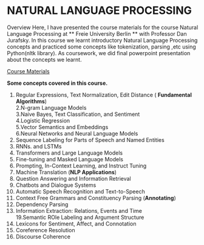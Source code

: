 # NATURAL LANGUAGE PROCESSING
Overview Here, I have presented the course materials  for the course Natural Language Processing at ** Freie University Berlin ** with Professor Dan Jurafsky. In this course we learnt introductory Natural Language Processing concepts and practiced some concepts like tokenization, parsing ,etc using Python(nltk library). As coursework, we did final powerpoint presentation about the concepts we learnt.

[Course Materials](https://web.stanford.edu/~jurafsky/slp3/)

**Some concepts covered in this course.** <br />
1. Regular Expressions, Text Normalization, Edit Distance ( **Fundamental Algorithms**) <br />
2.N-gram Language Models <br />
3.Naive Bayes, Text Classification, and Sentiment <br />
4.Logistic Regression <br />
5.Vector Semantics and Embeddings <br />
6.Neural Networks and Neural Language Models <br />
7. Sequence Labeling for Parts of Speech and Named Entities <br />
8. RNNs. and LSTMs <br />
9. Transformers and Large Language Models <br />
10. Fine-tuning and Masked Language Models <br />
11. Prompting, In-Context Learning, and Instruct Tuning <br />
12.  Machine Translation (**NLP Applications**) <br />
13. Question Answering and Information Retrieval <br />
14. Chatbots and Dialogue Systems <br />
15. Automatic Speech Recognition and Text-to-Speech <br />
16. Context Free Grammars and Constituency Parsing (**Annotating**) <br />
17. Dependency Parsing <br />
18. Information Extraction: Relations, Events and Time <br />
19.Semantic ROle Labeling and Argument Structure <br />
20. Lexicons for Sentiment, Affect, and Connotation <br />
21. Coreference Resolution <br />
22. Discourse Coherence <br />
